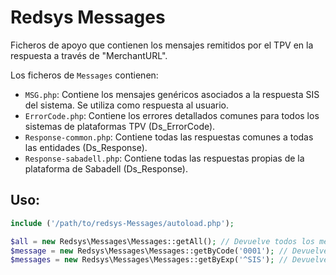 Redsys Messages
=====

Ficheros de apoyo que contienen los mensajes remitidos por el TPV en la respuesta a través de "MerchantURL".

Los ficheros de `Messages` contienen:

 * `MSG.php`: Contiene los mensajes genéricos asociados a la respuesta SIS del sistema. Se utiliza como respuesta al usuario.
 * `ErrorCode.php`: Contiene los errores detallados comunes para todos los sistemas de plataformas TPV (Ds_ErrorCode).
 * `Response-common.php`: Contiene todas las respuestas comunes a todas las entidades (Ds_Response).
 * `Response-sabadell.php`: Contiene todas las respuestas propias de la plataforma de Sabadell (Ds_Response).

## Uso:

```php
include ('/path/to/redsys-Messages/autoload.php');

$all = new Redsys\Messages\Messages::getAll(); // Devuelve todos los mensajes
$message = new Redsys\Messages\Messages::getByCode('0001'); // Devuelve el mensaje con código
$messages = new Redsys\Messages\Messages::getByExp('^SIS'); // Devuelve todos los mensajes que contentan esa expresión
```
